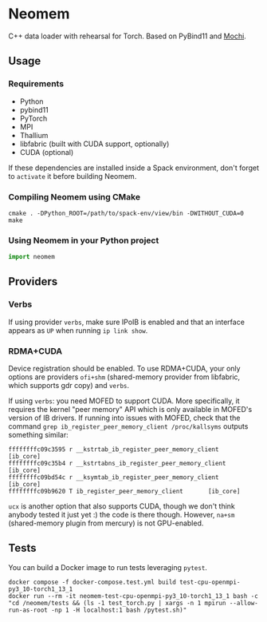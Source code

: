 # Neomem

C++ data loader with rehearsal for Torch. Based on PyBind11 and [Mochi](https://www.mcs.anl.gov/research/projects/mochi/).

## Usage

### Requirements

- Python
- pybind11
- PyTorch
- MPI
- Thallium
- libfabric (built with CUDA support, optionally)
- CUDA (optional)

If these dependencies are installed inside a Spack environment, don't forget to `activate` it before building Neomem.

### Compiling Neomem using CMake

```console
cmake . -DPython_ROOT=/path/to/spack-env/view/bin -DWITHOUT_CUDA=0
make
```

### Using Neomem in your Python project

```python
import neomem
```

## Providers

### Verbs

If using provider `verbs`, make sure IPoIB is enabled and that an interface appears as `UP` when running `ip link show`.

### RDMA+CUDA

Device registration should be enabled. To use RDMA+CUDA, your only options are providers `ofi+shm` (shared-memory provider from libfabric, which supports gdr copy) and `verbs`.

If using `verbs`: you need MOFED to support CUDA. More specifically, it requires the kernel "peer memory" API which is only available in MOFED's version of IB drivers. If running into issues with MOFED, check that the command `grep ib_register_peer_memory_client /proc/kallsyms` outputs something similar:

```console
ffffffffc09c3595 r __kstrtab_ib_register_peer_memory_client     [ib_core]
ffffffffc09c35b4 r __kstrtabns_ib_register_peer_memory_client   [ib_core]
ffffffffc09bd54c r __ksymtab_ib_register_peer_memory_client     [ib_core]
ffffffffc09b9620 T ib_register_peer_memory_client       [ib_core]
```

`ucx` is another option that also supports CUDA, though we don't think anybody tested it just yet :) the code is there though. However, `na+sm` (shared-memory plugin from mercury) is not GPU-enabled.

## Tests

You can build a Docker image to run tests leveraging `pytest`.

```console
docker compose -f docker-compose.test.yml build test-cpu-openmpi-py3_10-torch1_13_1
docker run --rm -it neomem-test-cpu-openmpi-py3_10-torch1_13_1 bash -c "cd /neomem/tests && (ls -1 test_torch.py | xargs -n 1 mpirun --allow-run-as-root -np 1 -H localhost:1 bash /pytest.sh)"
```
